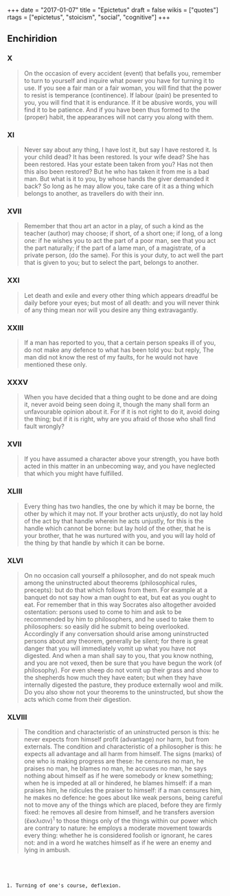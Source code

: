 +++
date = "2017-01-07"
title = "Epictetus"
draft = false
wikis = ["quotes"]
rtags = ["epictetus", "stoicism", "social", "cognitive"]
+++

## Enchiridion

### X

> On the occasion of every accident (event) that befalls you, remember to turn
> to yourself and inquire what power you have for turning it to use. If you see
> a fair man or a fair woman, you will find that the power to resist is
> temperance (continence). If labour (pain) be presented to you, you will find
> that it is endurance. If it be abusive words, you will find it to be
> patience. And if you have been thus formed to the (proper) habit, the
> appearances will not carry you along with them.

### XI

> Never say about any thing, I have lost it, but say I have restored it. Is
> your child dead? It has been restored. Is your wife dead? She has been
> restored. Has your estate been taken from you? Has not then this also been
> restored? But he who has taken it from me is a bad man. But what is it to
> you, by whose hands the giver demanded it back? So long as he may allow you,
> take care of it as a thing which belongs to another, as travellers do with
> their inn.

### XVII

> Remember that thou art an actor in a play, of such a kind as the teacher
> (author) may choose; if short, of a short one; if long, of a long one: if he
> wishes you to act the part of a poor man, see that you act the part
> naturally; if the part of a lame man, of a magistrate, of a private person,
> (do the same). For this is your duty, to act well the part that is given to
> you; but to select the part, belongs to another.

### XXI

> Let death and exile and every other thing which appears dreadful be daily
> before your eyes; but most of all death: and you will never think of any
> thing mean nor will you desire any thing extravagantly.

### XXIII

> If a man has reported to you, that a certain person speaks ill of you, do not
> make any defence to what has been told you: but reply, The man did
> not know the rest of my faults, for he would not have mentioned these only.

### XXXV

> When you have decided that a thing ought to be done and are doing it, never
> avoid being seen doing it, though the many shall form an unfavourable opinion
> about it. For if it is not right to do it, avoid doing the thing; but if it
> is right, why are you afraid of those who shall find fault wrongly?

### XVII

> If you have assumed a character above your strength, you have both acted in
> this matter in an unbecoming way, and you have neglected that which you might
> have fulfilled.

### XLIII

> Every thing has two handles, the one by which it may be borne, the other by
> which it may not. If your brother acts unjustly, do not lay hold of the act
> by that handle wherein he acts unjustly, for this is the handle which cannot
> be borne: but lay hold of the other, that he is your brother, that he was
> nurtured with you, and you will lay hold of the thing by that handle by which
> it can be borne.

### XLVI

> On no occasion call yourself a philosopher, and do not speak much among the
> uninstructed about theorems (philosophical rules, precepts): but do that
> which follows from them. For example at a banquet do not say how a man ought
> to eat, but eat as you ought to eat. For remember that in this way Socrates
> also altogether avoided ostentation: persons used to come to him and ask to
> be recommended by him to philosophers, and he used to take them to
> philosophers: so easily did he submit to being overlooked. Accordingly if any
> conversation should arise among uninstructed persons about any theorem,
> generally be silent; for there is great danger that you will immediately
> vomit up what you have not digested. And when a man shall say to you, that
> you know nothing, and you are not vexed, then be sure that you have begun the
> work (of philosophy). For even sheep do not vomit up their grass and show to
> the shepherds how much they have eaten; but when they have internally
> digested the pasture, they produce externally wool and milk. Do you also show
> not your theorems to the uninstructed, but show the acts which come from
> their digestion.

### XLVIII

> The condition and characteristic of an uninstructed person is this: he never
> expects from himself profit (advantage) nor harm, but from externals. The
> condition and characteristic of a philosopher is this: he expects all
> advantage and all harm from himself. The signs (marks) of one who is making
> progress are these: he censures no man, he praises no man, he blames no man,
> he accuses no man, he says nothing about himself as if he were somebody or
> knew something; when he is impeded at all or hindered, he blames himself: if
> a man praises him, he ridicules the praiser to himself: if a man censures
> him, he makes no defence: he goes about like weak persons, being careful not
> to move any of the things which are placed, before they are firmly fixed: he
> removes all desire from himself, and he transfers aversion
> (ἔκκλισιν)<sup>1</sup> to those things only of the things within our power
> which are contrary to nature: he employs a moderate movement towards every
> thing: whether he is considered foolish or ignorant, he cares not: and in a
> word he watches himself as if he were an enemy and lying in ambush.

<small><pre>
1) Turning of one's course, deflexion.
<pre></small>
